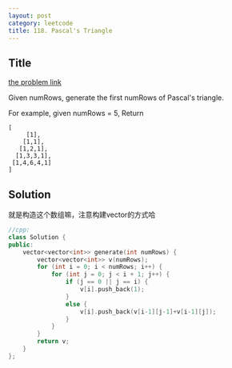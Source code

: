 ```yaml
---
layout: post
category: leetcode
title: 118. Pascal's Triangle
---
```

## Title
[the problem link](https://leetcode.com/problems/pascals-triangle/description/)

Given numRows, generate the first numRows of Pascal's triangle.

For example, given numRows = 5,
Return

	[
	     [1],
	    [1,1],
	   [1,2,1],
	  [1,3,3,1],
	 [1,4,6,4,1]
	]

## Solution
就是构造这个数组嘛，注意构建vector<vector>的方式哈

```c++
//cpp:
class Solution {
public:
	vector<vector<int>> generate(int numRows) {
		vector<vector<int>> v(numRows);
		for (int i = 0; i < numRows; i++) {
			for (int j = 0; j < i + 1; j++) {
				if (j == 0 || j == i) {
					v[i].push_back(1);
				}
				else {
					v[i].push_back(v[i-1][j-1]+v[i-1][j]);
				}
			}
		}
		return v;
	}
};

```
